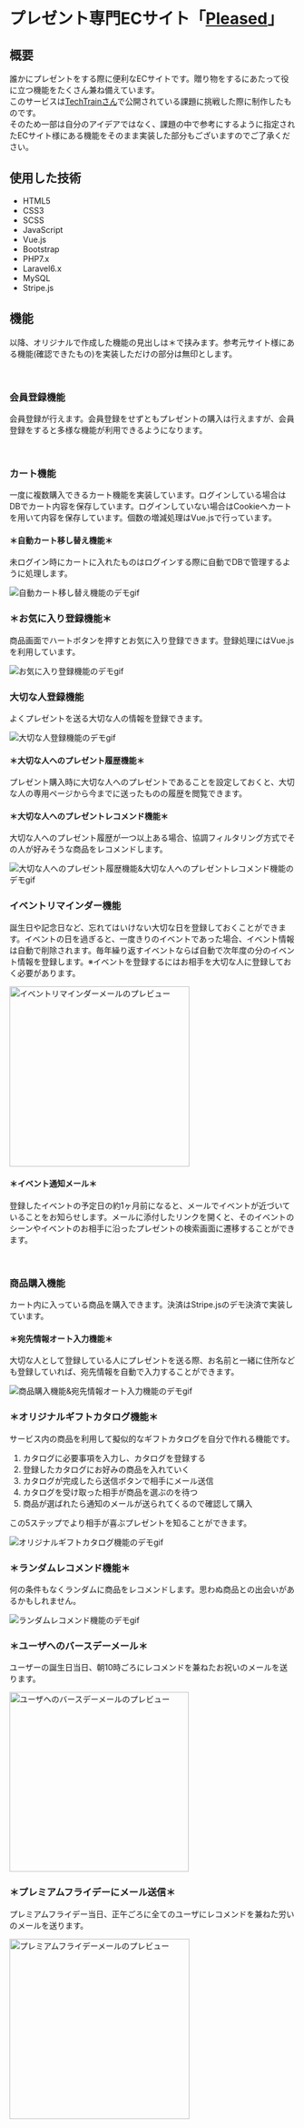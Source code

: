 <h1>プレゼント専門ECサイト「<a href="https://pleased.sumomo.ne.jp/">Pleased</a>」</h1>
<h2>概要</h2>
誰かにプレゼントをする際に便利なECサイトです。贈り物をするにあたって役に立つ機能をたくさん兼ね備えています。<br>
このサービスは<a href="https://techbowl.co.jp/techtrain">TechTrainさん</a>で公開されている課題に挑戦した際に制作したものです。<br>
そのため一部は自分のアイデアではなく、課題の中で参考にするように指定されたECサイト様にある機能をそのまま実装した部分もございますのでご了承ください。<br>

<h2>使用した技術</h2>
<ul>
    <li>HTML5</li>
    <li>CSS3</li>
    <li>SCSS</li>
    <li>JavaScript</li>
    <li>Vue.js</li>
    <li>Bootstrap</li>
    <li>PHP7.x</li>
    <li>Laravel6.x</li>
    <li>MySQL</li>
    <li>Stripe.js</li>
</ul>

<h2>機能</h2>
<p>以降、オリジナルで作成した機能の見出しは＊で挟みます。参考元サイト様にある機能(確認できたもの)を実装しただけの部分は無印とします。</p><br>
<h3>会員登録機能</h3>
<p>会員登録が行えます。会員登録をせずともプレゼントの購入は行えますが、会員登録をすると多様な機能が利用できるようになります。</p><br>
<h3>カート機能</h3>
<p>一度に複数購入できるカート機能を実装しています。ログインしている場合はDBでカート内容を保存しています。ログインしていない場合はCookieへカートを用いて内容を保存しています。個数の増減処理はVue.jsで行っています。</p>
<h4>＊自動カート移し替え機能＊</h4>
<p>未ログイン時にカートに入れたものはログインする際に自動でDBで管理するように処理します。</p>
<img src="https://user-images.githubusercontent.com/52749338/94375498-fd14ae80-014e-11eb-8379-30024eddbfc9.gif" alt="自動カート移し替え機能のデモgif">
<br>
<h3>＊お気に入り登録機能＊</h3>
<p>商品画面でハートボタンを押すとお気に入り登録できます。登録処理にはVue.jsを利用しています。</p>
<img src="https://user-images.githubusercontent.com/52749338/94375563-82985e80-014f-11eb-86dc-751ae046b982.gif" alt="お気に入り登録機能のデモgif">
<br>
<h3>大切な人登録機能</h3>
<p>よくプレゼントを送る大切な人の情報を登録できます。</p>
<img src="https://user-images.githubusercontent.com/52749338/94375562-81ffc800-014f-11eb-8eea-8824d478299e.gif" alt="大切な人登録機能のデモgif">
<br>
<h4>＊大切な人へのプレゼント履歴機能＊</h4>
<p>プレゼント購入時に大切な人へのプレゼントであることを設定しておくと、大切な人の専用ページから今までに送ったものの履歴を閲覧できます。</p>
<h4>＊大切な人へのプレゼントレコメンド機能＊</h4>
<p>大切な人へのプレゼント履歴が一つ以上ある場合、協調フィルタリング方式でその人が好みそうな商品をレコメンドします。</p>
<img src="https://user-images.githubusercontent.com/52749338/94375557-7e6c4100-014f-11eb-83ae-980030ba1a08.gif" alt="大切な人へのプレゼント履歴機能&大切な人へのプレゼントレコメンド機能のデモgif">
<br>
<h3>イベントリマインダー機能</h3>
<p>誕生日や記念日など、忘れてはいけない大切な日を登録しておくことができます。イベントの日を過ぎると、一度きりのイベントであった場合、イベント情報は自動で削除されます。毎年繰り返すイベントならば自動で次年度の分のイベント情報を登録します。※イベントを登録するにはお相手を大切な人に登録しておく必要があります。</p>
<img width="317" alt="イベントリマインダーメールのプレビュー" src="https://user-images.githubusercontent.com/52749338/94375717-9f816180-0150-11eb-9305-c6b319c8d142.png">
<h4>＊イベント通知メール＊</h4>
<p>登録したイベントの予定日の約1ヶ月前になると、メールでイベントが近づいていることをお知らせします。メールに添付したリンクを開くと、そのイベントのシーンやイベントのお相手に沿ったプレゼントの検索画面に遷移することができます。</p><br>
<h3>商品購入機能</h3>
<p>カート内に入っている商品を購入できます。決済はStripe.jsのデモ決済で実装しています。</p>
<h4>＊宛先情報オート入力機能＊</h4>
<p>大切な人として登録している人にプレゼントを送る際、お名前と一緒に住所なども登録していれば、宛先情報を自動で入力することができます。</p>
<img src="https://user-images.githubusercontent.com/52749338/94375559-80360480-014f-11eb-9efa-204144857534.gif" alt="商品購入機能&宛先情報オート入力機能のデモgif">
<br>
<h3>＊オリジナルギフトカタログ機能＊</h3>
<p>サービス内の商品を利用して擬似的なギフトカタログを自分で作れる機能です。</p>
<ol>
    <li>カタログに必要事項を入力し、カタログを登録する</li>
    <li>登録したカタログにお好みの商品を入れていく</li>
    <li>カタログが完成したら送信ボタンで相手にメール送信</li>
    <li>カタログを受け取った相手が商品を選ぶのを待つ</li>
    <li>商品が選ばれたら通知のメールが送られてくるので確認して購入</li>
</ol>
<p>この5ステップでより相手が喜ぶプレゼントを知ることができます。</p>
<img src="https://user-images.githubusercontent.com/52749338/94375549-73191580-014f-11eb-8c40-22510e9edba3.gif" alt="オリジナルギフトカタログ機能のデモgif">
<br>
<h3>＊ランダムレコメンド機能＊</h3>
<p>何の条件もなくランダムに商品をレコメンドします。思わぬ商品との出会いがあるかもしれません。</p>
<img src="https://user-images.githubusercontent.com/52749338/94375556-7dd3aa80-014f-11eb-965e-285c7e4a8200.gif" alt="ランダムレコメンド機能のデモgif">
<br>
<h3>＊ユーザへのバースデーメール＊</h3>
<p>ユーザーの誕生日当日、朝10時ごろにレコメンドを兼ねたお祝いのメールを送ります。</p>
<img width="316" alt="ユーザへのバースデーメールのプレビュー" src="https://user-images.githubusercontent.com/52749338/94375714-9db79e00-0150-11eb-8302-0b6ee9564b2c.png">
<br>
<h3>＊プレミアムフライデーにメール送信＊</h3>
<p>プレミアムフライデー当日、正午ごろに全てのユーザにレコメンドを兼ねた労いのメールを送ります。</p>
<img width="317" alt="プレミアムフライデーメールのプレビュー" src="https://user-images.githubusercontent.com/52749338/94375712-9b554400-0150-11eb-8a06-d2d8a354dae8.png">
<br>

